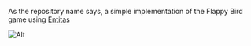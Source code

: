 As the repository name says, a simple implementation of the Flappy Bird game using [Entitas](https://github.com/sschmid/Entitas-CSharp)

![Alt](https://res.cloudinary.com/jose-villegas/image/upload/v1596904404/WebPage/ezgif-2-d2fc13ed7822.gif)

